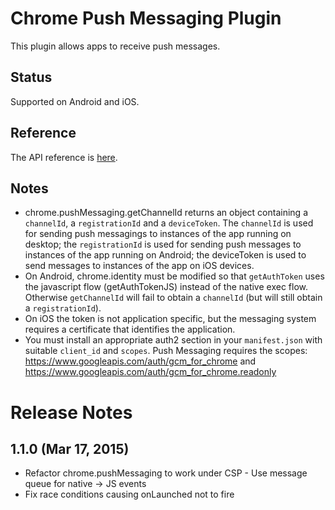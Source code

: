 # Chrome Push Messaging Plugin

This plugin allows apps to receive push messages.

## Status

Supported on Android and iOS.

## Reference

The API reference is [here](http://developer.chrome.com/apps/pushMessaging.html).

## Notes

* chrome.pushMessaging.getChannelId returns an object containing a `channelId`, a `registrationId` and a `deviceToken`.  The `channelId` is used for sending push messagings to instances of the app running on desktop; the `registrationId` is used for sending push messages to instances of the app running on Android; the deviceToken is used to send messages to instances of the app on iOS devices.
* On Android, chrome.identity must be modified so that `getAuthToken` uses the javascript flow (getAuthTokenJS) instead of the native exec flow.  Otherwise `getChannelId` will fail to obtain a `channelId` (but will still obtain a `registrationId`).
* On iOS the token is not application specific, but the messaging system requires a certificate that identifies the application.
* You must install an appropriate auth2 section in your `manifest.json` with suitable `client_id` and `scopes`. Push Messaging requires the scopes:
https://www.googleapis.com/auth/gcm_for_chrome
and
https://www.googleapis.com/auth/gcm_for_chrome.readonly

# Release Notes
## 1.1.0 (Mar 17, 2015)
* Refactor chrome.pushMessaging to work under CSP - Use message queue for native -> JS events
* Fix race conditions causing onLaunched not to fire
